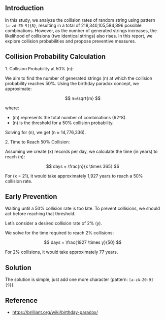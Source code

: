 ## Introduction

In this study, we analyze the collision rates of random string using pattern `[a-zA-Z0-9]{8}`, resulting in a total of 218,340,105,584,896 possible combinations. However, as the number of generated strings increases, the likelihood of collisions (two identical strings) also rises. In this report, we explore collision probabilities and propose preventive measures.

## Collision Probability Calculation

1\. Collision Probability at 50% (n):

We aim to find the number of generated strings (n) at which the collision probability reaches 50%. Using the birthday paradox concept, we approximate:

$$
n≈\sqrt{m​}
$$

where:

* (m) represents the total number of combinations (62^8).
* (n) is the threshold for a 50% collision probability.

Solving for (n), we get (n $\approx$ 14,776,336).

2\. Time to Reach 50% Collision:

Assuming we create (x) records per day, we calculate the time (in years) to reach (n):

$$
days = \frac{n}{x \times 365}
$$

For (x = 21), it would take approximately 1,927 years to reach a 50% collision rate.

## Early Prevention

Waiting until a 50% collision rate is too late. To prevent collisions, we should act before reaching that threshold.

Let’s consider a desired collision rate of 2% (y).

We solve for the time required to reach 2% collisions:

$$
days = \frac{1927 \times y}{50}
$$

For 2% collisions, it would take approximately 77 years.

## Solution

The solution is simple, just add one more character (pattern: `[a-zA-Z0-9]{9}`).

## Reference

* https://brilliant.org/wiki/birthday-paradox/
